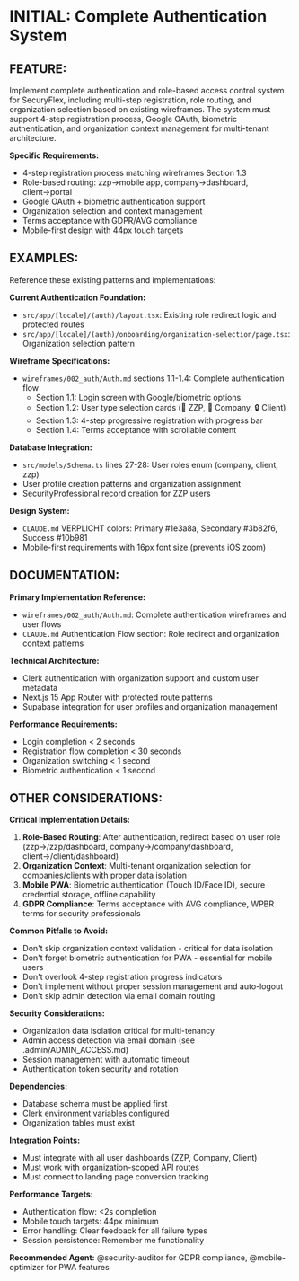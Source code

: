 # INITIAL: Complete Authentication System

## FEATURE:
Implement complete authentication and role-based access control system for SecuryFlex, including multi-step registration, role routing, and organization selection based on existing wireframes. The system must support 4-step registration process, Google OAuth, biometric authentication, and organization context management for multi-tenant architecture.

**Specific Requirements:**
- 4-step registration process matching wireframes Section 1.3
- Role-based routing: zzp→mobile app, company→dashboard, client→portal
- Google OAuth + biometric authentication support
- Organization selection and context management
- Terms acceptance with GDPR/AVG compliance
- Mobile-first design with 44px touch targets

## EXAMPLES:
Reference these existing patterns and implementations:

**Current Authentication Foundation:**
- `src/app/[locale]/(auth)/layout.tsx`: Existing role redirect logic and protected routes
- `src/app/[locale]/(auth)/onboarding/organization-selection/page.tsx`: Organization selection pattern

**Wireframe Specifications:**
- `wireframes/002_auth/Auth.md` sections 1.1-1.4: Complete authentication flow
  - Section 1.1: Login screen with Google/biometric options
  - Section 1.2: User type selection cards (👮 ZZP, 🏢 Company, 🔒 Client)
  - Section 1.3: 4-step progressive registration with progress bar
  - Section 1.4: Terms acceptance with scrollable content

**Database Integration:**
- `src/models/Schema.ts` lines 27-28: User roles enum (company, client, zzp)
- User profile creation patterns and organization assignment
- SecurityProfessional record creation for ZZP users

**Design System:**
- `CLAUDE.md` VERPLICHT colors: Primary #1e3a8a, Secondary #3b82f6, Success #10b981
- Mobile-first requirements with 16px font size (prevents iOS zoom)

## DOCUMENTATION:
**Primary Implementation Reference:**
- `wireframes/002_auth/Auth.md`: Complete authentication wireframes and user flows
- `CLAUDE.md` Authentication Flow section: Role redirect and organization context patterns

**Technical Architecture:**
- Clerk authentication with organization support and custom user metadata
- Next.js 15 App Router with protected route patterns
- Supabase integration for user profiles and organization management

**Performance Requirements:**
- Login completion < 2 seconds
- Registration flow completion < 30 seconds
- Organization switching < 1 second
- Biometric authentication < 1 second

## OTHER CONSIDERATIONS:

**Critical Implementation Details:**
1. **Role-Based Routing**: After authentication, redirect based on user role (zzp→/zzp/dashboard, company→/company/dashboard, client→/client/dashboard)
2. **Organization Context**: Multi-tenant organization selection for companies/clients with proper data isolation
3. **Mobile PWA**: Biometric authentication (Touch ID/Face ID), secure credential storage, offline capability
4. **GDPR Compliance**: Terms acceptance with AVG compliance, WPBR terms for security professionals

**Common Pitfalls to Avoid:**
- Don't skip organization context validation - critical for data isolation
- Don't forget biometric authentication for PWA - essential for mobile users
- Don't overlook 4-step registration progress indicators
- Don't implement without proper session management and auto-logout
- Don't skip admin detection via email domain routing

**Security Considerations:**
- Organization data isolation critical for multi-tenancy
- Admin access detection via email domain (see .admin/ADMIN_ACCESS.md)
- Session management with automatic timeout
- Authentication token security and rotation

**Dependencies:**
- Database schema must be applied first
- Clerk environment variables configured
- Organization tables must exist

**Integration Points:**
- Must integrate with all user dashboards (ZZP, Company, Client)
- Must work with organization-scoped API routes
- Must connect to landing page conversion tracking

**Performance Targets:**
- Authentication flow: <2s completion
- Mobile touch targets: 44px minimum
- Error handling: Clear feedback for all failure types
- Session persistence: Remember me functionality

**Recommended Agent:** @security-auditor for GDPR compliance, @mobile-optimizer for PWA features